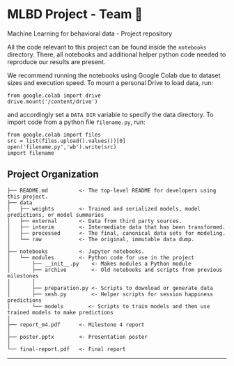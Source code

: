 MLBD Project - Team 🦖
==============================

Machine Learning for behavioral data - Project repository

All the code relevant to this project can be found inside the `notebooks` directory. There, all notebooks and additional helper python code needed to reproduce our results are present.

We recommend running the notebooks using Google Colab due to dataset sizes and execution speed. To mount a personal Drive to load data, run:
```
from google.colab import drive
drive.mount('/content/drive')
```
and accordingly set a `DATA_DIR` variable to specify the data directory. To import code from a python file `filename.py`, run:
```
from google.colab import files
src = list(files.upload().values())[0]
open('filename.py','wb').write(src)
import filename
```

Project Organization
------------

    ├── README.md          <- The top-level README for developers using this project.
    ├── data
    │   ├── weights        <- Trained and serialized models, model predictions, or model summaries
    │   ├── external       <- Data from third party sources.
    │   ├── interim        <- Intermediate data that has been transformed.
    │   ├── processed      <- The final, canonical data sets for modeling.
    │   └── raw            <- The original, immutable data dump.
    │
    ├── notebooks          <- Jupyter notebooks.
    │   └── modules        <- Python code for use in the project
    │       ├── __init__.py    <- Makes modules a Python module
    │       ├── archive        <- Old notebooks and scripts from previous milestones
    │       │
    │       ├── preparation.py <- Scripts to download or generate data
    │       ├── sesh.py        <- Helper scripts for session happiness predictions
    │       └── models        <- Scripts to train models and then use trained models to make predictions
    │
    ├── report_m4.pdf      <- Milestone 4 report
    │
    ├── poster.pptx        <- Presentation poster
    │
    └── final-report.pdf   <- Final report


--------